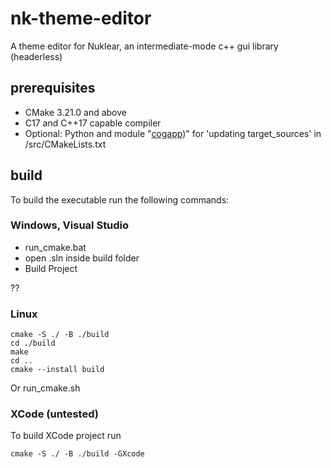 # nk-theme-editor

A theme editor for Nuklear, an intermediate-mode c++ gui library (headerless)

## prerequisites

- CMake 3.21.0 and above
- C17 and C++17 capable compiler
- Optional: Python and module "[cogapp](http://nedbatchelder.com/code/cog/))" for 'updating target_sources' in /src/CMakeLists.txt

## build

To build the executable run the following commands:

### Windows, Visual Studio

* run_cmake.bat
* open .sln inside build folder
* Build Project

??

### Linux

```
cmake -S ./ -B ./build
cd ./build
make
cd ..
cmake --install build
```

Or run_cmake.sh


### XCode (untested)

To build XCode project run

`cmake -S ./ -B ./build -GXcode`


